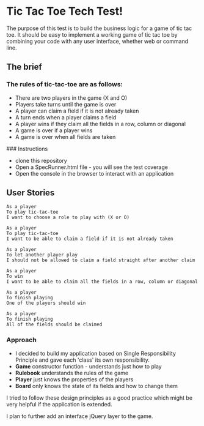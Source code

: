 # Tic Tac Toe Tech Test!

 The purpose of this test is to build the business logic for a game of tic tac toe. It should be easy to implement a working game of tic tac toe by combining your code with any user interface, whether web or command line.

## The brief

### The rules of tic-tac-toe are as follows:

- There are two players in the game (X and O)
- Players take turns until the game is over
- A player can claim a field if it is not already taken
- A turn ends when a player claims a field
- A player wins if they claim all the fields in a row, column or diagonal
- A game is over if a player wins
- A game is over when all fields are taken

### Instructions

 - clone this repository  
 - Open a SpecRunner.html file - you will see the test coverage
 - Open the console in the browser to interact with an application

## User Stories

```
As a player
To play tic-tac-toe
I want to choose a role to play with (X or O)
```

```
As a player
To play tic-tac-toe
I want to be able to claim a field if it is not already taken
```

```
As a player
To let another player play
I should not be allowed to claim a field straight after another claim
```

```
As a player
To win
I want to be able to claim all the fields in a row, column or diagonal
```

```
As a player
To finish playing
One of the players should win
```

```
As a player
To finish playing
All of the fields should be claimed
```

### Approach

- I decided to build my application based on Single Responsibility Principle and gave each 'class' its own responsibility.
- **Game** constructor function - understands just how to play
- **Rulebook** understands the rules of the game
- **Player** just knows the properties of the players
- **Board** only knows the state of its fields and how to change them

I tried to follow these design principles as a good practice which might be very helpful if the application is extended.


I plan to further add an interface jQuery layer to the game.
